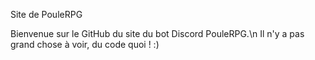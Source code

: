 Site de PouleRPG


Bienvenue sur le GitHub du site du bot Discord PouleRPG.\n
Il n'y a pas grand chose à voir, du code quoi ! :)